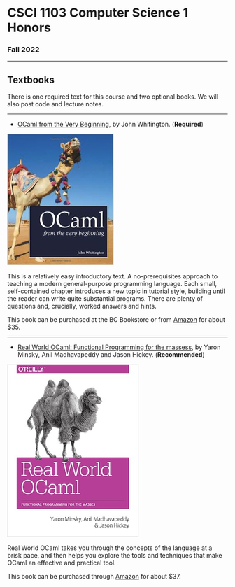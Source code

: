 
# CSCI 1103 Computer Science 1 Honors

### Fall 2022

---

## Textbooks    

There is one required text for this course and two optional books. We will also post code and lecture notes. 

---

- [OCaml from the Very Beginning](http://ocaml-book.com/), by John Whitington. (**Required**)

 ![Whitington](img/whitington.jpg)

This is a relatively easy introductory text.  A no-prerequisites approach to teaching a modern general-purpose programming language. Each small, self-contained chapter introduces a new topic in tutorial style, building until the reader can write quite substantial programs. There are plenty of questions and, crucially, worked answers and hints.

This book can be purchased at the BC Bookstore or from [Amazon](http://www.amazon.com/OCaml-Very-Beginning-John-Whitington/dp/0957671105%3FSubscriptionId%3D0ENGV10E9K9QDNSJ5C82%26tag%3Dcoherentpdfco-21%26linkCode%3Dxm2%26camp%3D2025%26creative%3D165953%26creativeASIN%3D0957671105) for about $35.

---

- [Real World OCaml: Functional Programming for the massess](https://realworldocaml.org/), by Yaron Minsky, Anil Madhavapeddy and Jason Hickey. (**Recommended**)

 ![Real World OCaml](img/realWorldOCaml.jpg)

Real World OCaml takes you through the concepts of the language at a brisk pace, and then helps you explore the tools and techniques that make OCaml an effective and practical tool.

This book can be purchased through [Amazon](https://www.amazon.com/Real-World-OCaml-Functional-programming/dp/144932391X) for about $37.

